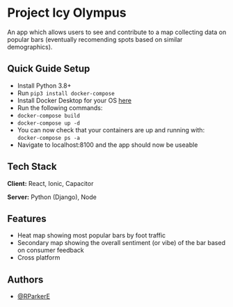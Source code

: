 
# Project Icy Olympus

An app which allows users to see and contribute to a map collecting data on popular bars (eventually recomending spots based on similar demographics).

## Quick Guide Setup

- Install Python 3.8+
- Run `pip3 install docker-compose`
- Install Docker Desktop for your OS [here](https://docs.docker.com/get-docker/)
- Run the following commands:
- `docker-compose build`
- `docker-compose up -d`
- You can now check that your containers are up and running with: `docker-compose ps -a`
- Navigate to localhost:8100 and the app should now be useable

## Tech Stack

**Client:** React, Ionic, Capacitor

**Server:** Python (Django), Node


## Features

- Heat map showing most popular bars by foot traffic
- Secondary map showing the overall sentiment (or vibe) of the bar based on consumer feedback
- Cross platform


## Authors

- [@RParkerE](https://www.github.com/RParkerE)

